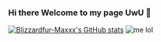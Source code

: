 ### Hi there Welcome to my page UwU 👋
[![Blizzardfur-Maxxx's GitHub stats](https://github-readme-stats.vercel.app/api/top-langs/?username=Blizzardfur-Maxxx)](https://github.com/anuraghazra/github-readme-stats) ![me lol]([http://url/to/img.png](https://avatars.githubusercontent.com/u/111100393?v=4))
<!--
**Blizzardfur-Maxxx/Blizzardfur-Maxxx** is a ✨ _special_ ✨ repository because its `README.md` (this file) appears on your GitHub profile.

Here are some ideas to get you started:

- 🔭 I’m currently working on ...
- 🌱 I’m currently learning ...
- 👯 I’m looking to collaborate on ...
- 🤔 I’m looking for help with ...
- 💬 Ask me about ...
- 📫 How to reach me: ...
- 😄 Pronouns: ...
- ⚡ Fun fact: ...
-->
